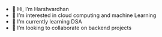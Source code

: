 - 👋 Hi, I’m Harshvardhan 
- 👀 I’m interested in cloud computing and machine Learning 
- 🌱 I’m currently learning DSA
- 💞️ I’m looking to collaborate on backend projects

<!---
Harshpatil0508/Harshpatil0508 is a ✨ special ✨ repository because its `README.md` (this file) appears on your GitHub profile.
You can click the Preview link to take a look at your changes.
--->
